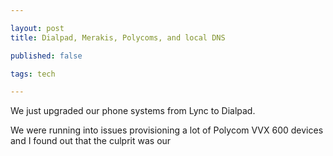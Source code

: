 ```yaml
---

layout: post
title: Dialpad, Merakis, Polycoms, and local DNS

published: false

tags: tech

---
```


We just upgraded our phone systems from Lync to Dialpad. 

We were running into issues provisioning a lot of Polycom VVX 600 devices and I found out that the culprit was our 